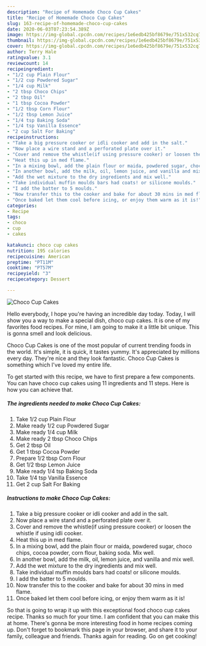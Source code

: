 ```yaml
---
description: "Recipe of Homemade Choco Cup Cakes"
title: "Recipe of Homemade Choco Cup Cakes"
slug: 163-recipe-of-homemade-choco-cup-cakes
date: 2020-06-03T07:23:54.389Z
image: https://img-global.cpcdn.com/recipes/1e6edb425bf8679e/751x532cq70/choco-cup-cakes-recipe-main-photo.jpg
thumbnail: https://img-global.cpcdn.com/recipes/1e6edb425bf8679e/751x532cq70/choco-cup-cakes-recipe-main-photo.jpg
cover: https://img-global.cpcdn.com/recipes/1e6edb425bf8679e/751x532cq70/choco-cup-cakes-recipe-main-photo.jpg
author: Terry Hale
ratingvalue: 3.1
reviewcount: 14
recipeingredient:
- "1/2 cup Plain Flour"
- "1/2 cup Powdered Sugar"
- "1/4 cup Milk"
- "2 tbsp Choco Chips"
- "2 tbsp Oil"
- "1 tbsp Cocoa Powder"
- "1/2 tbsp Corn Flour"
- "1/2 tbsp Lemon Juice"
- "1/4 tsp Baking Soda"
- "1/4 tsp Vanilla Essence"
- "2 cup Salt For Baking"
recipeinstructions:
- "Take a big pressure cooker or idli cooker and add in the salt."
- "Now place a wire stand and a perforated plate over it."
- "Cover and remove the whistle(if using pressure cooker) or loosen the whistle if using idli cooker."
- "Heat this up in med flame."
- "In a mixing bowl, add the plain flour or maida, powdered sugar, choco chips, cocoa powder, corn flour, baking soda. Mix well."
- "In another bowl, add the milk, oil, lemon juice, and vanilla and mix well."
- "Add the wet mixture to the dry ingredients and mix well."
- "Take individual muffin moulds bars had coats! or silicone moulds."
- "I add the batter to 5 moulds."
- "Now transfer this to the cooker and bake for about 30 mins in med flame."
- "Once baked let them cool before icing, or enjoy them warm as it is!"
categories:
- Recipe
tags:
- choco
- cup
- cakes

katakunci: choco cup cakes 
nutrition: 195 calories
recipecuisine: American
preptime: "PT11M"
cooktime: "PT57M"
recipeyield: "3"
recipecategory: Dessert

---
```



![Choco Cup Cakes](https://img-global.cpcdn.com/recipes/1e6edb425bf8679e/751x532cq70/choco-cup-cakes-recipe-main-photo.jpg)

Hello everybody, I hope you're having an incredible day today. Today, I will show you a way to make a special dish, choco cup cakes. It is one of my favorites food recipes. For mine, I am going to make it a little bit unique. This is gonna smell and look delicious.

Choco Cup Cakes is one of the most popular of current trending foods in the world. It's simple, it is quick, it tastes yummy. It's appreciated by millions every day. They're nice and they look fantastic. Choco Cup Cakes is something which I've loved my entire life.




To get started with this recipe, we have to first prepare a few components. You can have choco cup cakes using 11 ingredients and 11 steps. Here is how you can achieve that.

<!--inarticleads1-->

##### The ingredients needed to make Choco Cup Cakes:

1. Take 1/2 cup Plain Flour
1. Make ready 1/2 cup Powdered Sugar
1. Make ready 1/4 cup Milk
1. Make ready 2 tbsp Choco Chips
1. Get 2 tbsp Oil
1. Get 1 tbsp Cocoa Powder
1. Prepare 1/2 tbsp Corn Flour
1. Get 1/2 tbsp Lemon Juice
1. Make ready 1/4 tsp Baking Soda
1. Take 1/4 tsp Vanilla Essence
1. Get 2 cup Salt For Baking




<!--inarticleads2-->

##### Instructions to make Choco Cup Cakes:

1. Take a big pressure cooker or idli cooker and add in the salt.
1. Now place a wire stand and a perforated plate over it.
1. Cover and remove the whistle(if using pressure cooker) or loosen the whistle if using idli cooker.
1. Heat this up in med flame.
1. In a mixing bowl, add the plain flour or maida, powdered sugar, choco chips, cocoa powder, corn flour, baking soda. Mix well.
1. In another bowl, add the milk, oil, lemon juice, and vanilla and mix well.
1. Add the wet mixture to the dry ingredients and mix well.
1. Take individual muffin moulds bars had coats! or silicone moulds.
1. I add the batter to 5 moulds.
1. Now transfer this to the cooker and bake for about 30 mins in med flame.
1. Once baked let them cool before icing, or enjoy them warm as it is!




So that is going to wrap it up with this exceptional food choco cup cakes recipe. Thanks so much for your time. I am confident that you can make this at home. There's gonna be more interesting food in home recipes coming up. Don't forget to bookmark this page in your browser, and share it to your family, colleague and friends. Thanks again for reading. Go on get cooking!

